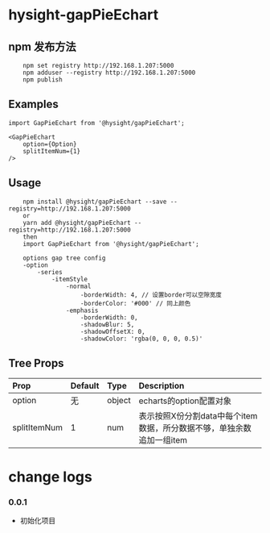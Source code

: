 
# hysight-gapPieEchart

## npm 发布方法
```
    npm set registry http://192.168.1.207:5000
    npm adduser --registry http://192.168.1.207:5000
    npm publish 
```

## Examples

```
import GapPieEchart from '@hysight/gapPieEchart';

<GapPieEchart
    option={Option}
    splitItemNum={1}
/>
```

## Usage
```
    npm install @hysight/gapPieEchart --save --registry=http://192.168.1.207:5000
    or
    yarn add @hysight/gapPieEchart --registry=http://192.168.1.207:5000
    then
    import GapPieEchart from '@hysight/gapPieEchart';
    
    options gap tree config
    -option
        -series
            -itemStyle
                -normal
                    -borderWidth: 4, // 设置border可以空隙宽度
                    -borderColor: '#000' // 同上颜色
                -emphasis
                    -borderWidth: 0,
                    -shadowBlur: 5,
                    -shadowOffsetX: 0,
                    -shadowColor: 'rgba(0, 0, 0, 0.5)'
```

## Tree Props

Prop|Default|Type|Description
:----|:-----|:-----|:-----
option|无|object|echarts的option配置对象
splitItemNum|1|num|表示按照X份分割data中每个item数据，所分数据不够，单独余数追加一组item


# change logs

### 0.0.1
  + 初始化项目
